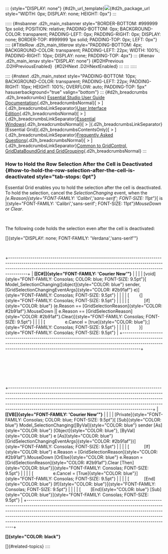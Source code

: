 ::: {style="DISPLAY: none"}
[](ms-xhelp:///?Id=d2h_url_template){#d2h_url_template}![](!package_url!){#d2h_package_url style="WIDTH: 0px; DISPLAY: none; HEIGHT: 0px"}
:::

::::: {#nsbanner .d2h_main_nsbanner style="BORDER-BOTTOM: #999999 1px solid; POSITION: relative; PADDING-BOTTOM: 0px; BACKGROUND-COLOR: transparent; PADDING-LEFT: 0px; PADDING-RIGHT: 0px; DISPLAY: none; BORDER-TOP: #999999 1px solid; PADDING-TOP: 0px; LEFT: 0px"}
:::: {#TitleRow .d2h_main_titlerow style="PADDING-BOTTOM: 4px; BACKGROUND-COLOR: transparent; PADDING-LEFT: 22px; WIDTH: 100%; PADDING-RIGHT: 10px; DISPLAY: none; PADDING-TOP: 4px"}
::: {#ienav .d2h_main_ienav style="DISPLAY: none"}
[](ms-xhelp:///?Id=b1415aae-0c9e-4b21-95d7-3351a0972f4b){#D2HPrevious .D2HPreviousEnabled}  [](ms-xhelp:///?Id=63f3835c-71be-4456-8ff3-4267d82489cf){#D2HNext .D2HNextEnabled}
:::
::::
:::::

:::: {#nstext .d2h_main_nstext style="PADDING-BOTTOM: 10px; BACKGROUND-COLOR: transparent; PADDING-LEFT: 22px; PADDING-RIGHT: 10px; HEIGHT: 100%; OVERFLOW: auto; PADDING-TOP: 5px" hasuserbackground="true" valign="bottom"}
::: {#d2h_breadcrumbs .d2h_breadcrumbs}
[Essential Studio User Guide Documentation](ms-xhelp:///?Id=12457748-09e3-4d74-a240-8e049cedf030){.d2h_breadcrumbsNormal}[ \> ]{.d2h_breadcrumbsLinkSeparator}[User Interface Edition](ms-xhelp:///?Id=c29296b7-531c-413b-a0ec-488ca1f7f669){.d2h_breadcrumbsNormal}[ \> ]{.d2h_breadcrumbsLinkSeparator}[Essential Windows](ms-xhelp:///?Id=e60759d8-47a4-4570-9d7a-16a68d63f2ea){.d2h_breadcrumbsNormal}[ \> ]{.d2h_breadcrumbsLinkSeparator}[Essential Grid]{.d2h_breadcrumbsContentsOnly}[ \> ]{.d2h_breadcrumbsLinkSeparator}[Frequently Asked Questions](ms-xhelp:///?Id=28ff22ed-2523-4bf9-8f6c-4d94f7bcabcc){.d2h_breadcrumbsNormal}[ \> ]{.d2h_breadcrumbsLinkSeparator}[Common to GridControl, GridDataBoundGrid and GridGrouping](ms-xhelp:///?Id=d7132129-5014-47d6-9419-88a1e83d196a){.d2h_breadcrumbsNormal}
:::

### How to Hold the Row Selection After the Cell is Deactivated {#how-to-hold-the-row-selection-after-the-cell-is-deactivated style="tab-stops: 0pt"}

Essential Grid enables you to hold the selection after the cell is deactivated. To hold the selection, cancel the *SelectionChanging* event, when the *[e.Reason]{style="FONT-FAMILY: 'Calibri','sans-serif'; FONT-SIZE: 11pt"}*[ is ]{style="FONT-FAMILY: 'Calibri','sans-serif'; FONT-SIZE: 11pt"}*MouseDown* or *Clear*.

 

The following code holds the selection even after the cell is deactivated:

[]{style="DISPLAY: none; FONT-FAMILY: 'Verdana','sans-serif'"} 

 

+---------------------------------------------------------------------------------------------------------------------------------------------------------------------------------------------------------------------------------------------------+
| **[\[C#\]]{style="FONT-FAMILY: 'Courier New'"}**                                                                                                                                                                                                  |
|                                                                                                                                                                                                                                                   |
| [void]{style="FONT-FAMILY: Consolas; COLOR: blue; FONT-SIZE: 9.5pt"}[ Model_SelectionChanging([object]{style="COLOR: blue"} sender, [GridSelectionChangingEventArgs]{style="COLOR: #2b91af"} e)]{style="FONT-FAMILY: Consolas; FONT-SIZE: 9.5pt"} |
|                                                                                                                                                                                                                                                   |
| [        {]{style="FONT-FAMILY: Consolas; FONT-SIZE: 9.5pt"}                                                                                                                                                                                      |
|                                                                                                                                                                                                                                                   |
| [            [if]{style="COLOR: blue"} (e.Reason == [GridSelectionReason]{style="COLOR: #2b91af"}.MouseDown \|\| e.Reason == [GridSelectionReason]{style="COLOR: #2b91af"}.Clear)]{style="FONT-FAMILY: Consolas; FONT-SIZE: 9.5pt"}               |
|                                                                                                                                                                                                                                                   |
| [                e.Cancel = [true]{style="COLOR: blue"};]{style="FONT-FAMILY: Consolas; FONT-SIZE: 9.5pt"}                                                                                                                                        |
|                                                                                                                                                                                                                                                   |
| [        }]{style="FONT-FAMILY: Consolas; FONT-SIZE: 9.5pt"}                                                                                                                                                                                      |
+---------------------------------------------------------------------------------------------------------------------------------------------------------------------------------------------------------------------------------------------------+

 

 

 

+-----------------------------------------------------------------------------------------------------------------------------------------------------------------------------------------------------------------------------------------------------------------------------------------------------------------------------------------------------------------------------------------------+
| **[\[VB\]]{style="FONT-FAMILY: 'Courier New'"}**                                                                                                                                                                                                                                                                                                                                              |
|                                                                                                                                                                                                                                                                                                                                                                                               |
| [Private]{style="FONT-FAMILY: Consolas; COLOR: blue; FONT-SIZE: 9.5pt"}[ [Sub]{style="COLOR: blue"} Model_SelectionChanging([ByVal]{style="COLOR: blue"} sender [As]{style="COLOR: blue"} [Object]{style="COLOR: blue"}, [ByVal]{style="COLOR: blue"} e [As]{style="COLOR: blue"} [GridSelectionChangingEventArgs]{style="COLOR: #2b91af"})]{style="FONT-FAMILY: Consolas; FONT-SIZE: 9.5pt"} |
|                                                                                                                                                                                                                                                                                                                                                                                               |
| [            [If]{style="COLOR: blue"} e.Reason = [GridSelectionReason]{style="COLOR: #2b91af"}.MouseDown [OrElse]{style="COLOR: blue"} e.Reason = [GridSelectionReason]{style="COLOR: #2b91af"}.Clear [Then]{style="COLOR: blue"}]{style="FONT-FAMILY: Consolas; FONT-SIZE: 9.5pt"}                                                                                                          |
|                                                                                                                                                                                                                                                                                                                                                                                               |
| [                e.Cancel = [True]{style="COLOR: blue"}]{style="FONT-FAMILY: Consolas; FONT-SIZE: 9.5pt"}                                                                                                                                                                                                                                                                                     |
|                                                                                                                                                                                                                                                                                                                                                                                               |
| [            [End]{style="COLOR: blue"} [If]{style="COLOR: blue"}]{style="FONT-FAMILY: Consolas; FONT-SIZE: 9.5pt"}                                                                                                                                                                                                                                                                           |
|                                                                                                                                                                                                                                                                                                                                                                                               |
| [        [End]{style="COLOR: blue"} [Sub]{style="COLOR: blue"}]{style="FONT-FAMILY: Consolas; FONT-SIZE: 9.5pt"}                                                                                                                                                                                                                                                                              |
+-----------------------------------------------------------------------------------------------------------------------------------------------------------------------------------------------------------------------------------------------------------------------------------------------------------------------------------------------------------------------------------------------+

**[]{style="COLOR: black"}** 

[]{#related-topics}
::::
